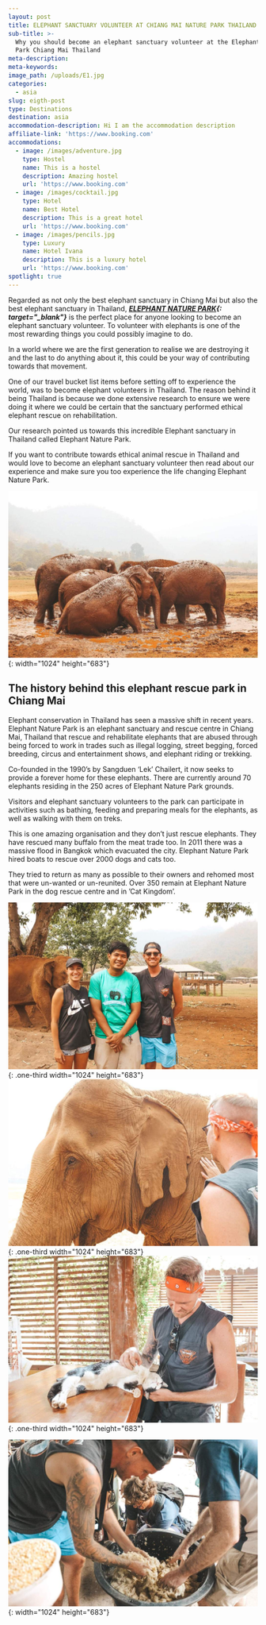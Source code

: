 ```yaml
---
layout: post
title: ELEPHANT SANCTUARY VOLUNTEER AT CHIANG MAI NATURE PARK THAILAND
sub-title: >-
  Why you should become an elephant sanctuary volunteer at the Elephant Nature
  Park Chiang Mai Thailand
meta-description:
meta-keywords:
image_path: /uploads/E1.jpg
categories:
  - asia
slug: eigth-post
type: Destinations
destination: asia
accommodation-description: Hi I am the accommodation description
affiliate-link: 'https://www.booking.com'
accommodations:
  - image: /images/adventure.jpg
    type: Hostel
    name: This is a hostel
    description: Amazing hostel
    url: 'https://www.booking.com'
  - image: /images/cocktail.jpg
    type: Hotel
    name: Best Hotel
    description: This is a great hotel
    url: 'https://www.booking.com'
  - image: /images/pencils.jpg
    type: Luxury
    name: Hotel Ivana
    description: This is a luxury hotel
    url: 'https://www.booking.com'
spotlight: true
---
```


Regarded as not only the best elephant sanctuary in Chiang Mai but also the best elephant sanctuary in Thailand,&nbsp;***[ELEPHANT NATURE PARK](https://www.elephantnaturepark.org/){: target="_blank"}***&nbsp;is the perfect place for anyone looking to become an elephant sanctuary volunteer. To volunteer with elephants is one of the most rewarding things you could possibly imagine to do.

In a world where we are the first generation to realise we are destroying it and the last to do anything about it, this could be your way of contributing towards that movement.

One of our travel bucket list items before setting off to experience the world, was to become elephant volunteers in Thailand. The reason behind it being Thailand is because we done extensive research to ensure we were doing it where we could be certain that the sanctuary performed ethical elephant rescue on rehabilitation.

Our research pointed us towards this incredible Elephant sanctuary in Thailand called Elephant Nature Park.

If you want to contribute towards ethical animal rescue in Thailand and would love to become an elephant sanctuary volunteer then read about our experience and make sure you too experience the life changing Elephant Nature Park.

![](/uploads/e2.jpg){: width="1024" height="683"}

## The history behind this elephant rescue park in Chiang Mai

Elephant conservation in Thailand has seen a massive shift in recent years. Elephant Nature Park is an elephant sanctuary and rescue centre in Chiang Mai, Thailand that rescue and rehabilitate elephants that are abused through being forced to work in trades such as illegal logging, street begging, forced breeding, circus and entertainment shows, and elephant riding or trekking.

Co-founded in the 1990’s by Sangduen ‘Lek’ Chailert, it now seeks to provide a forever home for these elephants. There are currently around 70 elephants residing in the 250 acres of Elephant Nature Park grounds.

Visitors and elephant sanctuary volunteers to the park can participate in activities such as bathing, feeding and preparing meals for the elephants, as well as walking with them on treks.

This is one amazing organisation and they don’t just rescue elephants. They have rescued many buffalo from the meat trade too. In 2011 there was a massive flood in Bangkok which evacuated the city. Elephant Nature Park hired boats to rescue over 2000 dogs and cats too.

They tried to return as many as possible to their owners and rehomed most that were un-wanted or un-reunited. Over 350 remain at Elephant Nature Park in the dog rescue centre and in ’Cat Kingdom’.

![](/uploads/e4.jpg){: .one-third width="1024" height="683"}![](/uploads/e5.jpg){: .one-third width="1024" height="683"}![](/uploads/e6.jpg){: .one-third width="1024" height="683"}

![](/uploads/e7.jpg){: width="1024" height="683"}